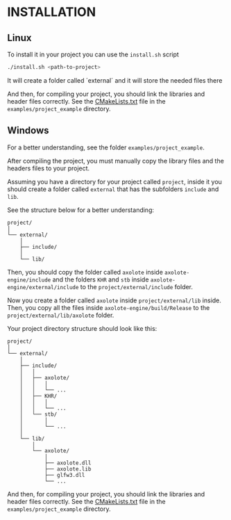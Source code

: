 # INSTALLATION

## Linux

To install it in your project you can use the `install.sh` script
```bash
./install.sh <path-to-project>
```

It will create a folder called ´external´ and it will store the needed files there

And then, for compiling your project, you should link the libraries and header files correctly. See the
[CMakeLists.txt](examples/project_example/CMakeLists.txt) file in the `examples/project_example`
directory.

## Windows

For a better understanding, see the folder `examples/project_example`.

After compiling the project, you must manually copy the library files and the
headers files to your project.

Assuming you have a directory for your project called `project`, inside it you
should create a folder called `external` that has the subfolders `include` and `lib`.

See the structure below for a better understanding:
```
project/
│
└── external/
    │
    ├── include/
    │
    └── lib/
```

Then, you should copy the folder called `axolote` inside `axolote-engine/include`
and the folders `KHR` and `stb` inside `axolote-engine/external/include` to the
`project/external/include` folder.

Now you create a folder called `axolote` inside `project/external/lib` inside.
Then, you copy all the files inside
`axolote-engine/build/Release` to the `project/external/lib/axolote` folder.

Your project directory structure should look like this:
```
project/
│
└── external/
    │
    ├── include/
    │   │
    │   ├── axolote/
    │   │   │
    │   │   └── ...
    │   ├── KHR/
    │   │   │
    │   │   └── ...
    │   └── stb/
    │       │
    │       └── ...
    │
    └── lib/
        │
        └── axolote/
            │
            ├── axolote.dll
            ├── axolote.lib
            ├── glfw3.dll
            └── ...
```

And then, for compiling your project, you should link the libraries and header files correctly. See the
[CMakeLists.txt](examples/project_example/CMakeLists.txt) file in the `examples/project_example`
directory.
